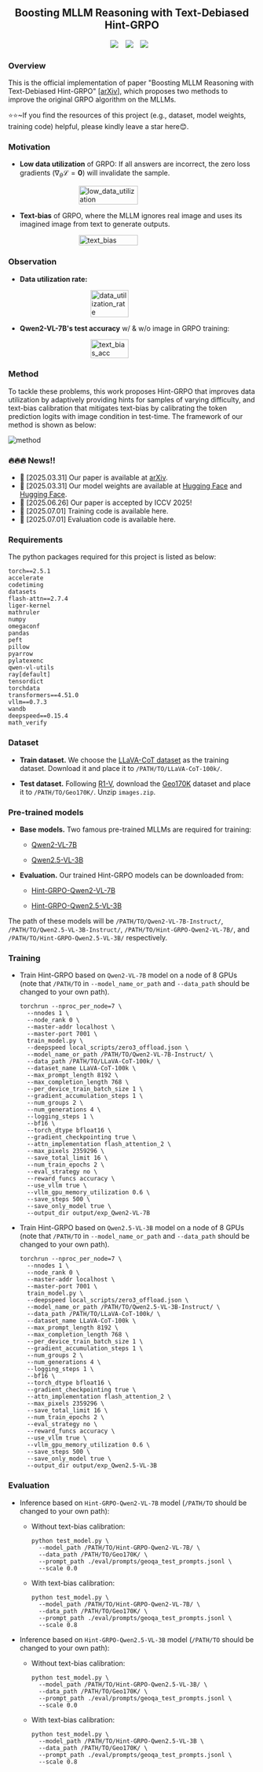 ## <div align="center">  Boosting MLLM Reasoning with Text-Debiased Hint-GRPO </div>

<div align="center">

  <a href="https://arxiv.org/abs/2503.23905"><img src="https://img.shields.io/static/v1?label=ArXiv&message=2503.23905&color=B31B1B&logo=arxiv"></a> &ensp;
  <a href="https://huggingface.co/hqhQAQ/Hint-GRPO-Qwen2-VL-7B"><img src="https://img.shields.io/static/v1?label=Hint-GRPO-Qwen2-VL-7B&message=HuggingFace&color=yellow"></a> &ensp;
  <a href="https://huggingface.co/hqhQAQ/Hint-GRPO-Qwen2.5-VL-3B"><img src="https://img.shields.io/static/v1?label=Hint-GRPO-Qwen2.5-VL-3B&message=HuggingFace&color=yellow"></a> &ensp;

</div>

### Overview

This is the official implementation of paper "Boosting MLLM Reasoning with Text-Debiased Hint-GRPO" [[arXiv](https://arxiv.org/abs/2503.23905)], which proposes two methods to improve the original GRPO algorithm on the MLLMs.

⭐⭐~If you find the resources of this project (e.g., dataset, model weights, training code) helpful, please kindly leave a star here😊.

### Motivation

* **Low data utilization** of GRPO: If all answers are incorrect, the zero loss gradients ($\nabla_\theta\mathcal{L}=\mathbf{0}$) will invalidate the sample.

    <!-- ![low_data_utilization](./assets/low_data_utilization.svg) -->
    <div style="display: flex; justify-content: center;">
    <img src="./assets/low_data_utilization.svg" alt="low_data_utilization" width="50%">
    </div>

* **Text-bias** of GRPO, where the MLLM ignores real image and uses its imagined image from text to generate outputs.

    <!-- ![text_bias](./assets/text_bias.svg) -->
    <div style="display: flex; justify-content: center;">
    <img src="./assets/text_bias.svg" alt="text_bias" width="50%">
    </div>

### Observation

* **Data utilization rate:**

    <div style="display: flex; justify-content: center;">
    <img src="./assets/data_utilization_rate.svg" alt="data_utilization_rate" width="40%">
    </div>

* **Qwen2-VL-7B's test accuracy** w/ \& w/o image in GRPO training:

    <div style="display: flex; justify-content: center;">
    <img src="./assets/text_bias_acc.svg" alt="text_bias_acc" width="40%">
    </div>

### Method

To tackle these problems, this work proposes Hint-GRPO that improves data utilization by adaptively providing hints for samples of varying difficulty, and text-bias calibration that mitigates text-bias by calibrating the token prediction logits with image condition in test-time.
The framework of our method is shown as below:

![method](./assets/method.svg)

### 🔥🔥🔥 News!!

- 📰 [2025.03.31] Our paper is available at [arXiv](https://arxiv.org/abs/2503.23905).
- 🤗 [2025.03.31] Our model weights are available at [Hugging Face](https://huggingface.co/hqhQAQ/Hint-GRPO-Qwen2-VL-7B) and [Hugging Face](https://huggingface.co/hqhQAQ/Hint-GRPO-Qwen2.5-VL-3B).
- 💬 [2025.06.26] Our paper is accepted by ICCV 2025!
- 🚀 [2025.07.01] Training code is available here.
- 🚀 [2025.07.01] Evaluation code is available here.

### Requirements

The python packages required for this project is listed as below:

```
torch==2.5.1
accelerate
codetiming
datasets
flash-attn==2.7.4
liger-kernel
mathruler
numpy
omegaconf
pandas
peft
pillow
pyarrow
pylatexenc
qwen-vl-utils
ray[default]
tensordict
torchdata
transformers==4.51.0
vllm==0.7.3
wandb
deepspeed==0.15.4
math_verify
```

### Dataset

* **Train dataset.** We choose the [LLaVA-CoT dataset](https://huggingface.co/datasets/Xkev/LLaVA-CoT-100k) as the training dataset. Download it and place it to `/PATH/TO/LLaVA-CoT-100k/`.

* **Test dataset.** Following [R1-V](https://github.com/Deep-Agent/R1-V), download the [Geo170K](https://huggingface.co/datasets/Luckyjhg/Geo170K) dataset and place it to `/PATH/TO/Geo170K/`. Unzip `images.zip`.

### Pre-trained models

* **Base models.** Two famous pre-trained MLLMs are required for training:

  * [Qwen2-VL-7B](https://huggingface.co/Qwen/Qwen2-VL-7B-Instruct)

  * [Qwen2.5-VL-3B](https://huggingface.co/Qwen/Qwen2.5-VL-3B-Instruct)

* **Evaluation.** Our trained Hint-GRPO models can be downloaded from:

  * [Hint-GRPO-Qwen2-VL-7B](https://huggingface.co/hqhQAQ/Hint-GRPO-Qwen2-VL-7B)

  * [Hint-GRPO-Qwen2.5-VL-3B](https://huggingface.co/hqhQAQ/Hint-GRPO-Qwen2.5-VL-3B)

The path of these models will be `/PATH/TO/Qwen2-VL-7B-Instruct/`, `/PATH/TO/Qwen2.5-VL-3B-Instruct/`, `/PATH/TO/Hint-GRPO-Qwen2-VL-7B/`, and `/PATH/TO/Hint-GRPO-Qwen2.5-VL-3B/` respectively.

### Training

* Train Hint-GRPO based on `Qwen2-VL-7B` model on a node of 8 GPUs (note that `/PATH/TO` in `--model_name_or_path` and `--data_path` should be changed to your own path).

  ```
  torchrun --nproc_per_node=7 \
    --nnodes 1 \
    --node_rank 0 \
    --master-addr localhost \
    --master-port 7001 \
    train_model.py \
    --deepspeed local_scripts/zero3_offload.json \
    --model_name_or_path /PATH/TO/Qwen2-VL-7B-Instruct/ \
    --data_path /PATH/TO/LLaVA-CoT-100k/ \
    --dataset_name LLaVA-CoT-100k \
    --max_prompt_length 8192 \
    --max_completion_length 768 \
    --per_device_train_batch_size 1 \
    --gradient_accumulation_steps 1 \
    --num_groups 2 \
    --num_generations 4 \
    --logging_steps 1 \
    --bf16 \
    --torch_dtype bfloat16 \
    --gradient_checkpointing true \
    --attn_implementation flash_attention_2 \
    --max_pixels 2359296 \
    --save_total_limit 16 \
    --num_train_epochs 2 \
    --eval_strategy no \
    --reward_funcs accuracy \
    --use_vllm true \
    --vllm_gpu_memory_utilization 0.6 \
    --save_steps 500 \
    --save_only_model true \
    --output_dir output/exp_Qwen2-VL-7B
  ```

* Train Hint-GRPO based on `Qwen2.5-VL-3B` model on a node of 8 GPUs (note that `/PATH/TO` in `--model_name_or_path` and `--data_path` should be changed to your own path).

  ```
  torchrun --nproc_per_node=7 \
    --nnodes 1 \
    --node_rank 0 \
    --master-addr localhost \
    --master-port 7001 \
    train_model.py \
    --deepspeed local_scripts/zero3_offload.json \
    --model_name_or_path /PATH/TO/Qwen2.5-VL-3B-Instruct/ \
    --data_path /PATH/TO/LLaVA-CoT-100k/ \
    --dataset_name LLaVA-CoT-100k \
    --max_prompt_length 8192 \
    --max_completion_length 768 \
    --per_device_train_batch_size 1 \
    --gradient_accumulation_steps 1 \
    --num_groups 2 \
    --num_generations 4 \
    --logging_steps 1 \
    --bf16 \
    --torch_dtype bfloat16 \
    --gradient_checkpointing true \
    --attn_implementation flash_attention_2 \
    --max_pixels 2359296 \
    --save_total_limit 16 \
    --num_train_epochs 2 \
    --eval_strategy no \
    --reward_funcs accuracy \
    --use_vllm true \
    --vllm_gpu_memory_utilization 0.6 \
    --save_steps 500 \
    --save_only_model true \
    --output_dir output/exp_Qwen2.5-VL-3B
  ```

### Evaluation

* Inference based on `Hint-GRPO-Qwen2-VL-7B` model (`/PATH/TO` should be changed to your own path):

  * Without text-bias calibration:

    ```
    python test_model.py \
      --model_path /PATH/TO/Hint-GRPO-Qwen2-VL-7B/ \
      --data_path /PATH/TO/Geo170K/ \
      --prompt_path ./eval/prompts/geoqa_test_prompts.jsonl \
      --scale 0.0
    ```

  * With text-bias calibration:

    ```
    python test_model.py \
      --model_path /PATH/TO/Hint-GRPO-Qwen2-VL-7B/ \
      --data_path /PATH/TO/Geo170K/ \
      --prompt_path ./eval/prompts/geoqa_test_prompts.jsonl \
      --scale 0.8
    ```

* Inference based on `Hint-GRPO-Qwen2.5-VL-3B` model (`/PATH/TO` should be changed to your own path):

  * Without text-bias calibration:

    ```
    python test_model.py \
      --model_path /PATH/TO/Hint-GRPO-Qwen2.5-VL-3B/ \
      --data_path /PATH/TO/Geo170K/ \
      --prompt_path ./eval/prompts/geoqa_test_prompts.jsonl \
      --scale 0.0
    ```

  * With text-bias calibration:

    ```
    python test_model.py \
      --model_path /PATH/TO/Hint-GRPO-Qwen2.5-VL-3B \
      --data_path /PATH/TO/Geo170K/ \
      --prompt_path ./eval/prompts/geoqa_test_prompts.jsonl \
      --scale 0.8
    ```